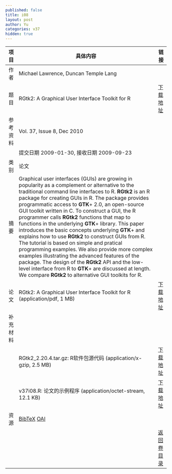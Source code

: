 ```yaml
---
published: false
title: i08
layout: post
author: Yu
categories: v37
hidden: true
---
```


| 项目 | 具体内容 | 链接 |
|---:|---|---|
| 作者 | Michael Lawrence, Duncan Temple Lang| |
| 题目 |RGtk2: A Graphical User Interface Toolkit for R | [下载地址](http://www.jstatsoft.org/v37/i08/paper) |
| 参考资料 |Vol. 37, Issue 8, Dec 2010 | |
| | 提交日期 2009-01-30, 接收日期 2009-09-23| | 
| 类别 | 论文| |
| 摘要 | Graphical user interfaces (GUIs) are growing in popularity as a complement or alternative to the traditional command line interfaces to R. <b>RGtk2</b> is an R package for creating GUIs in R. The package provides programmatic access to <b>GTK</b>+ 2.0, an open-source GUI toolkit written in C. To construct a GUI, the R programmer calls <b>RGtk2</b> functions that map to functions in the underlying <b>GTK</b>+ library. This paper introduces the basic concepts underlying <b>GTK</b>+ and explains how to use <b>RGtk2</b> to construct GUIs from R. The tutorial is based on simple and pratical programming examples. We also provide more complex examples illustrating the advanced features of the package. The design of the <b>RGtk2</b> API and the low-level interface from R to <b>GTK</b>+ are discussed at length. We compare <b>RGtk2</b> to alternative GUI toolkits for R.| |
| 论文 | RGtk2: A Graphical User Interface Toolkit for R  (application/pdf, 1 MB)| [下载地址](http://www.jstatsoft.org/v37/i08/paper) |
| 补充材料 | | |
| |RGtk2_2.20.4.tar.gz: R软件包源代码  (application/x-gzip, 2.5 MB)|  [下载地址](http://www.jstatsoft.org/v37/i08/supp/1) |
| |v37i08.R: 论文的示例程序  (application/octet-stream, 12.1 KB)|  [下载地址](http://www.jstatsoft.org/v37/i08/supp/2) |
| 资源 | [BibTeX](http://www.jstatsoft.org/v37/i08/bibtex) [OAI](http://www.jstatsoft.org/oai?verb=GetRecord&identifier=oai.jstatsoft/v37/i08&prefix=oai_dc)| |
| |  | [返回卷目录]({{site.baseurl}}/volume/v37.html) |